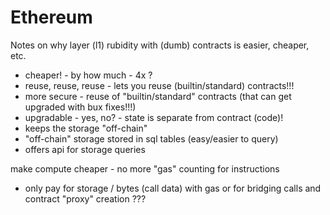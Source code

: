 # Ethereum

Notes on why layer (l1) rubidity with (dumb) contracts
is easier, cheaper, etc.

- cheaper! - by how much - 4x ?
- reuse, reuse, reuse - lets you reuse (builtin/standard) contracts!!!
- more secure - reuse of "builtin/standard" contracts (that can get upgraded with bux fixes!!!)
- upgradable - yes, no?  - state is separate from contract (code)!
- keeps the storage "off-chain"
- "off-chain" storage stored in sql tables (easy/easier to query)
- offers api for storage queries



make compute cheaper - no more "gas" counting for instructions
- only pay for storage / bytes (call data) with gas
  or for bridging calls and contract "proxy" creation ??? 